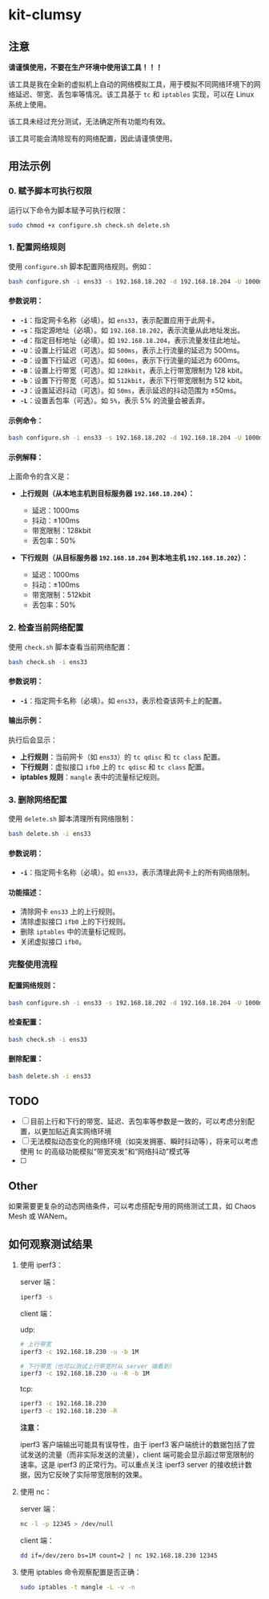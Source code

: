 # kit-clumsy

## 注意

**请谨慎使用，不要在生产环境中使用该工具！！！**

该工具是我在全新的虚拟机上自动的网络模拟工具，用于模拟不同网络环境下的网络延迟、带宽、丢包率等情况。该工具基于 `tc` 和 `iptables` 实现，可以在 Linux 系统上使用。

该工具未经过充分测试，无法确定所有功能均有效。

该工具可能会清除现有的网络配置，因此请谨慎使用。

## 用法示例

### 0. 赋予脚本可执行权限
运行以下命令为脚本赋予可执行权限：
```bash
sudo chmod +x configure.sh check.sh delete.sh
```

### 1. 配置网络规则
使用 `configure.sh` 脚本配置网络规则。例如：
```bash
bash configure.sh -i ens33 -s 192.168.18.202 -d 192.168.18.204 -U 1000ms -D 1000ms -B 128kbit -b 512kbit -J 100ms -L 50%
```

#### 参数说明：
- **`-i`**：指定网卡名称（必填）。如 `ens33`，表示配置应用于此网卡。
- **`-s`**：指定源地址（必填）。如 `192.168.18.202`，表示流量从此地址发出。
- **`-d`**：指定目标地址（必填）。如 `192.168.18.204`，表示流量发往此地址。
- **`-U`**：设置上行延迟（可选）。如 `500ms`，表示上行流量的延迟为 500ms。
- **`-D`**：设置下行延迟（可选）。如 `600ms`，表示下行流量的延迟为 600ms。
- **`-B`**：设置上行带宽（可选）。如 `128kbit`，表示上行带宽限制为 128 kbit。
- **`-b`**：设置下行带宽（可选）。如 `512kbit`，表示下行带宽限制为 512 kbit。
- **`-J`**：设置延迟抖动（可选）。如 `50ms`，表示延迟的抖动范围为 ±50ms。
- **`-L`**：设置丢包率（可选）。如 `5%`，表示 5% 的流量会被丢弃。

#### 示例命令：
```bash
bash configure.sh -i ens33 -s 192.168.18.202 -d 192.168.18.204 -U 1000ms -D 1000ms -B 128kbit -b 512kbit -J 100ms -L 50%
```
#### 示例解释：
上面命令的含义是：
- **上行规则（从本地主机到目标服务器 `192.168.18.204`）：**
  - 延迟：1000ms
  - 抖动：±100ms
  - 带宽限制：128kbit
  - 丢包率：50%

- **下行规则（从目标服务器 `192.168.18.204` 到本地主机 `192.168.18.202`）：**
  - 延迟：1000ms
  - 抖动：±100ms
  - 带宽限制：512kbit
  - 丢包率：50%

### 2. 检查当前网络配置
使用 `check.sh` 脚本查看当前网络配置：
```bash
bash check.sh -i ens33
```

#### 参数说明：
- **`-i`**：指定网卡名称（必填）。如 `ens33`，表示检查该网卡上的配置。

#### 输出示例：
执行后会显示：
- **上行规则**：当前网卡（如 `ens33`）的 `tc qdisc` 和 `tc class` 配置。
- **下行规则**：虚拟接口 `ifb0` 上的 `tc qdisc` 和 `tc class` 配置。
- **iptables 规则**：`mangle` 表中的流量标记规则。

### **3. 删除网络配置**
使用 `delete.sh` 脚本清理所有网络限制：
```bash
bash delete.sh -i ens33
```

#### 参数说明：
- **`-i`**：指定网卡名称（必填）。如 `ens33`，表示清理此网卡上的所有网络限制。

#### 功能描述：
- 清除网卡 `ens33` 上的上行规则。
- 清除虚拟接口 `ifb0` 上的下行规则。
- 删除 `iptables` 中的流量标记规则。
- 关闭虚拟接口 `ifb0`。

### 完整使用流程

#### 配置网络规则：
```bash
bash configure.sh -i ens33 -s 192.168.18.202 -d 192.168.18.204 -U 1000ms -D 1000ms -B 128kbit -b 512kbit -J 100ms -L 50%
```

#### 检查配置：
```bash
bash check.sh -i ens33
```

#### 删除配置：
```bash
bash delete.sh -i ens33
```

## TODO

- [ ] 目前上行和下行的带宽、延迟、丢包率等参数是一致的，可以考虑分别配置，以更加贴近真实网络环境
- [ ] 无法模拟动态变化的网络环境（如突发拥塞、瞬时抖动等），将来可以考虑使用 tc 的高级功能模拟“带宽突发”和“网络抖动”模式等
- [ ] 

## Other

如果需要更复杂的动态网络条件，可以考虑搭配专用的网络测试工具，如 Chaos Mesh 或 WANem。

## 如何观察测试结果

1. 使用 iperf3：
   
   server 端：
   
   ```bash
   iperf3 -s
   ```

   client 端：
   
   udp:
   ```bash
   # 上行带宽
   iperf3 -c 192.168.18.230 -u -b 1M

   # 下行带宽（也可以测试上行带宽时从 server 端看到）
   iperf3 -c 192.168.18.230 -u -R -b 1M
   ```

   tcp:
   ```bash
   iperf3 -c 192.168.18.230
   iperf3 -c 192.168.18.230 -R
   ```

   **注意：**

   iperf3 客户端输出可能具有误导性，由于 iperf3 客户端统计的数据包括了尝试发送的流量（而非实际发送的流量），client 端可能会显示超过带宽限制的速率。这是 iperf3 的正常行为。可以重点关注 iperf3 server 的接收统计数据，因为它反映了实际带宽限制的效果。

2. 使用 nc：
   
   server 端：

   ```bash
   nc -l -p 12345 > /dev/null
   ```

   client 端：

   ```bash
   dd if=/dev/zero bs=1M count=2 | nc 192.168.18.230 12345
   ```

3. 使用 iptables 命令观察配置是否正确：
   
   ```bash
   sudo iptables -t mangle -L -v -n
   ```
